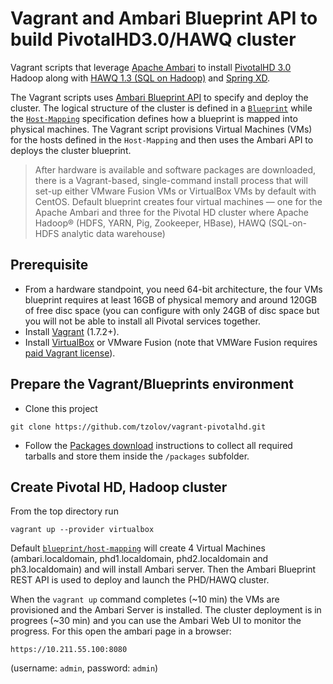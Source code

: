 Vagrant and Ambari Blueprint API to build PivotalHD3.0/HAWQ cluster
=================
Vagrant scripts that leverage [Apache Ambari](https://ambari.apache.org/) to install [PivotalHD 3.0](http://pivotal.io/big-data/pivotal-hd) Hadoop along with [HAWQ 1.3 (SQL on Hadoop)](http://pivotal.io/big-data/pivotal-hawq) and [Spring XD](http://projects.spring.io/spring-xd/).

The Vagrant scripts uses [Ambari Blueprint API](https://cwiki.apache.org/confluence/display/AMBARI/Blueprints) to specify and deploy the cluster. The logical structure of the cluster is defined in a [`Blueprint`](blueprints) while the [`Host-Mapping`](blueprints) specification defines how a blueprint is mapped into physical machines. The Vagrant script provisions Virtual Machines (VMs) for the hosts defined in the `Host-Mapping` and then uses the Ambari API to deploys the cluster blueprint. 

> After hardware is available and software packages are downloaded, there is a Vagrant-based, single-command install process that will set-up either VMware Fusion VMs or VirtualBox VMs by default with CentOS. 
Default blueprint creates four virtual machines  — one for the Apache Ambari and three for the Pivotal HD cluster where Apache Hadoop® (HDFS, YARN, Pig, Zookeeper, HBase), HAWQ (SQL-on-HDFS analytic data warehouse)

## Prerequisite 
* From a hardware standpoint, you need 64-bit architecture, the four VMs blueprint requires at least 16GB of physical memory and around 120GB of free disc space (you can configure with only 24GB of disc space but you will not be able to install all Pivotal services together.
* Install [Vagrant](http://www.vagrantup.com/downloads.html) (1.7.2+).
* Install [VirtualBox](https://www.virtualbox.org/) or VMware Fusion (note that VMWare Fusion requires [paid Vagrant license](http://www.vagrantup.com/vmware)). 

## Prepare the Vagrant/Blueprints environment
* Clone this project
```
git clone https://github.com/tzolov/vagrant-pivotalhd.git
```
* Follow the [Packages download](https://github.com/tzolov/vagrant-pivotalhd/tree/master/packages) instructions to collect all required tarballs and store them inside the `/packages` subfolder.

## Create Pivotal HD, Hadoop cluster
From the top directory run
```
vagrant up --provider virtualbox
```
Default [`blueprint/host-mapping`](https://github.com/tzolov/vagrant-pivotalhd/tree/master/blueprints#all-services-specification) will create 4 Virtual Machines (ambari.localdomain, phd1.localdomain, phd2.localdomain and ph3.localdomain) and will install Ambari server. Then the Ambari Blueprint REST API is used to deploy and launch the PHD/HAWQ cluster. 

When the `vagrant up` command completes (~10 min) the VMs are provisioned and the Ambari Server is installed. The cluster deployment is in progrees (~30 min) and you can use the Ambari Web UI to monitor the progress. For this open the ambari page in a browser:
```
https://10.211.55.100:8080
```
(username: `admin`, password: `admin`)



